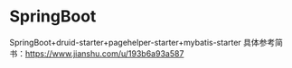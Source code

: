 # SpringBoot
SpringBoot+druid-starter+pagehelper-starter+mybatis-starter
具体参考简书：https://www.jianshu.com/u/193b6a93a587
